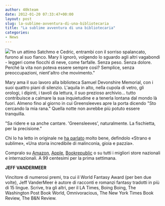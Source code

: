 ```yaml
---
author: 40kteam
date: 2012-01-20 07:33:47+00:00
layout: post
slug: la-sublime-avventura-di-una-bibliotecaria
title: "La sublime avventura di una bibliotecaria"
categories:
- News
---
```


![](http://quarantak.wpengine.com/wp-content/uploads/2012/01/9788865860717.jpg)"In un attimo Satchmo e Cedric, entrambi con il sorriso spalancato, furono al suo fianco. Mary li ignorò, volgendo lo sguardo agli altri vagabondi - leggeri come fiocchi di neve, come farfalle. Senza peso. Senza dolore. Perché la vita non poteva essere sempre così? Semplice, senza preoccupazioni, nient'altro che movimento."

Mary ama il suo lavoro alla biblioteca Samuel Devonshire Memorial, con i suoi quattro piani di silenzio. L'aquila in alto, nella cupola di vetro, gli orologi, i dipinti, i tavoli da lettura, il suo prezioso archivio... tutto contribuisce a calmare la sua inquietudine e a tenerla lontana dal mondo là fuori. Almeno fino al giorno in cui Greensleeves apre la porta dicendo "Sto cercando la mia rana." Quella notte non avrebbe più potuto essere tranquilla.

"Sa ridere e sa anche cantare. 'Greensleeves', naturalmente. La fischietta, per la precisione."

Chi lo ha letto in originale ne [ha parlato](http://www.amazon.com/Greensleeves-Modern-Fairy-tale-Romance-ebook/dp/B005MZ8VRM/ref=cm_lmf_tit_11) molto bene, defindolo «Strano e sublime», «Una storia incredibile di malinconia, gioia e pazzia».

Compralo su [Amazon](http://www.amazon.it/dp/B005MZ8VRM), [Apple](http://itunes.apple.com/it/book/greensleeves/id496492796?mt=11), [Bookrepublic](http://www.bookrepublic.it/book/9788865860717-greensleeves/) o su tutti i migliori store nazionali e internazionali. A 99 centesimi per la prima settimana.

**JEFF VANDERMEER**

Vincitore di numerosi premi, tra cui il World Fantasy Award (per ben due volte), Jeff VanderMeer è autore di racconti e romanzi fantasy tradotti in più di 15 lingue. Scrive, tra gli altri, per il LA Times, Boing Boing, The Washington Post Book World, Omnivoracious, The New York Times Book Review, The B&N Review.
